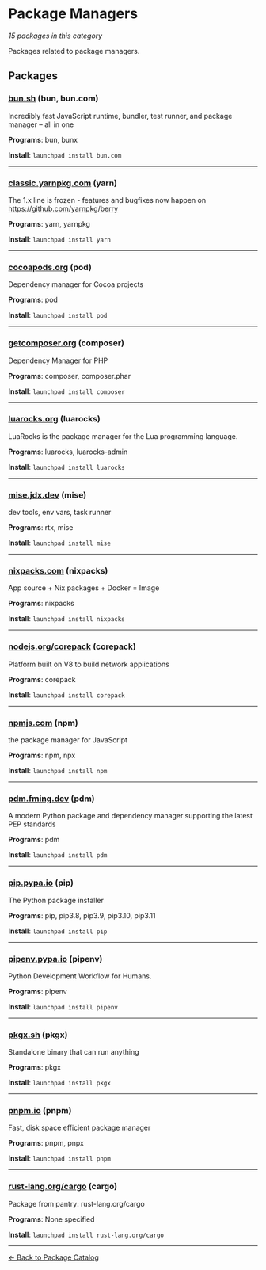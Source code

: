 # Package Managers

*15 packages in this category*

Packages related to package managers.

## Packages

### [bun.sh](../packages/bun.sh/index.md) (bun, bun.com)

Incredibly fast JavaScript runtime, bundler, test runner, and package manager – all in one

**Programs**: bun, bunx

**Install**: `launchpad install bun.com`

---

### [classic.yarnpkg.com](../packages/classic.yarnpkg.com/index.md) (yarn)

The 1.x line is frozen - features and bugfixes now happen on https://github.com/yarnpkg/berry

**Programs**: yarn, yarnpkg

**Install**: `launchpad install yarn`

---

### [cocoapods.org](../packages/cocoapods.org/index.md) (pod)

Dependency manager for Cocoa projects

**Programs**: pod

**Install**: `launchpad install pod`

---

### [getcomposer.org](../packages/getcomposer.org/index.md) (composer)

Dependency Manager for PHP

**Programs**: composer, composer.phar

**Install**: `launchpad install composer`

---

### [luarocks.org](../packages/luarocks.org/index.md) (luarocks)

LuaRocks is the package manager for the Lua programming language.

**Programs**: luarocks, luarocks-admin

**Install**: `launchpad install luarocks`

---

### [mise.jdx.dev](../packages/mise.jdx.dev/index.md) (mise)

dev tools, env vars, task runner

**Programs**: rtx, mise

**Install**: `launchpad install mise`

---

### [nixpacks.com](../packages/nixpacks.com/index.md) (nixpacks)

App source + Nix packages + Docker = Image

**Programs**: nixpacks

**Install**: `launchpad install nixpacks`

---

### [nodejs.org/corepack](../packages/nodejs.org/corepack/index.md) (corepack)

Platform built on V8 to build network applications

**Programs**: corepack

**Install**: `launchpad install corepack`

---

### [npmjs.com](../packages/npmjs.com/index.md) (npm)

the package manager for JavaScript

**Programs**: npm, npx

**Install**: `launchpad install npm`

---

### [pdm.fming.dev](../packages/pdm.fming.dev/index.md) (pdm)

A modern Python package and dependency manager supporting the latest PEP standards

**Programs**: pdm

**Install**: `launchpad install pdm`

---

### [pip.pypa.io](../packages/pip.pypa.io/index.md) (pip)

The Python package installer

**Programs**: pip, pip3.8, pip3.9, pip3.10, pip3.11

**Install**: `launchpad install pip`

---

### [pipenv.pypa.io](../packages/pipenv.pypa.io/index.md) (pipenv)

Python Development Workflow for Humans.

**Programs**: pipenv

**Install**: `launchpad install pipenv`

---

### [pkgx.sh](../packages/pkgx.sh/index.md) (pkgx)

Standalone binary that can run anything

**Programs**: pkgx

**Install**: `launchpad install pkgx`

---

### [pnpm.io](../packages/pnpm.io/index.md) (pnpm)

Fast, disk space efficient package manager

**Programs**: pnpm, pnpx

**Install**: `launchpad install pnpm`

---

### [rust-lang.org/cargo](../packages/rust-lang.org/cargo/index.md) (cargo)

Package from pantry: rust-lang.org/cargo

**Programs**: None specified

**Install**: `launchpad install rust-lang.org/cargo`

---

[← Back to Package Catalog](../package-catalog.md)
